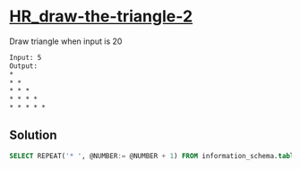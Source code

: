 # [HR_draw-the-triangle-2](https://www.hackerrank.com/challenges/draw-the-triangle-2)

Draw triangle when input is 20

```txt
Input: 5
Output:
*
* *
* * *
* * * *
* * * * *
```

## Solution

```sql
SELECT REPEAT('* ', @NUMBER:= @NUMBER + 1) FROM information_schema.tables, (SELECT @NUMBER:=0) t LIMIT 20
```
